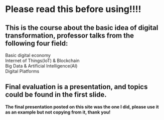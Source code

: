 # Please read this before using!!!!
## This is the course about the basic idea of digital transformation, professor talks from the following four field:

<oi>Basic digital economy</oi>
<br/>
<oi>Internet of Things(IoT) & Blockchain</oi>
<br/>
<oi>Big Data & Artificial Intelligence(AI)</oi>
<br/>
<oi>Digital Platforms</oi>

## Final evaluation is a presentation, and topics could be found in the first slide.

<b>The final presentation posted on this site was the one I did, please use it as an example but not copying from it, thank you!</b>
